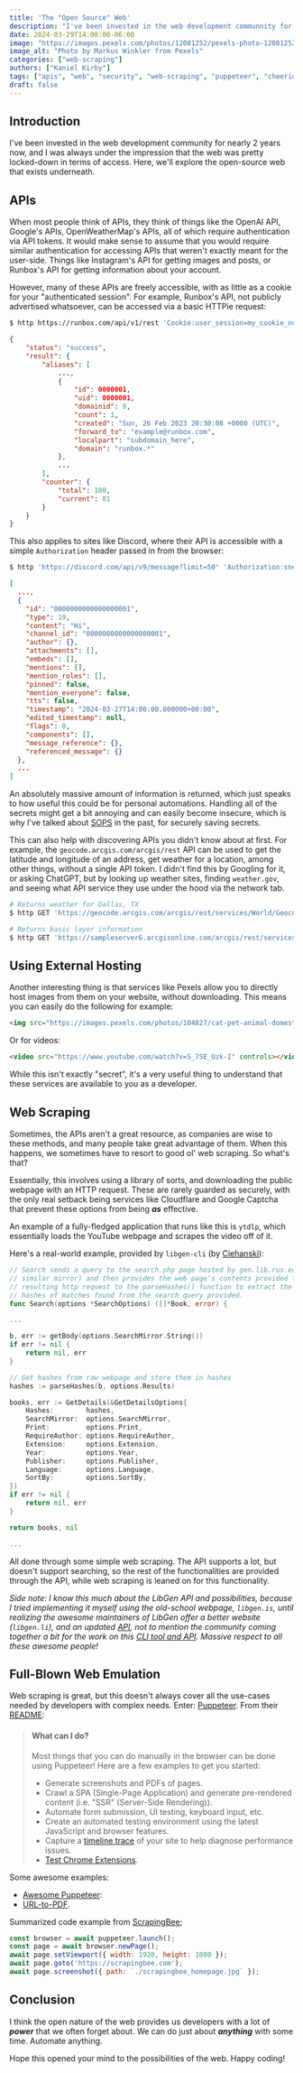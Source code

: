 ```yaml
---
title: 'The "Open Source" Web'
description: "I've been invested in the web development communnity for nearly 2 years now, and I was always under the impression that the web was pretty locked-down in terms of access. Here, we'll explore the open-source web that exists underneath."
date: 2024-03-29T14:00:00-06:00
image: "https://images.pexels.com/photos/12081252/pexels-photo-12081252.jpeg"
image_alt: "Photo by Markus Winkler from Pexels"
categories: ["web-scraping"]
authors: ["Kaniel Kirby"]
tags: ["apis", "web", "security", "web-scraping", "puppeteer", "cheerio", "javascript", "typescript"]
draft: false
---
```


## Introduction

I've been invested in the web development community for nearly 2 years now, and I was always under the impression that the web was pretty locked-down in terms of access. Here, we'll explore the open-source web that exists underneath.

## APIs

When most people think of APIs, they think of things like the OpenAI API, Google's APIs, OpenWeatherMap's APIs, all of which require authentication via API tokens. It would make sense to assume that you would require similar authentication for accessing APIs that weren't exactly meant for the user-side. Things like Instagram's API for getting images and posts, or Runbox's API for getting information about your account.

However, many of these APIs are freely accessible, with as little as a cookie for your "authenticated session". For example, Runbox's API, not publicly advertised whatsoever, can be accessed via a basic HTTPie request:

```bash
$ http https://runbox.com/api/v1/rest 'Cookie:user_session=my_cookie_not_yours!'
```

```json
{
    "status": "success",
    "result": {
        "aliases": [
            ...,
            {
                "id": 0000001,
                "uid": 0000001,
                "domainid": 0,
                "count": 1,
                "created": "Sun, 26 Feb 2023 20:30:08 +0000 (UTC)",
                "forward_to": "example@runbox.com",
                "localpart": "subdomain_here",
                "domain": "runbox.*"
            },
            ...
        ],
        "counter": {
            "total": 100,
            "current": 81
        }
    }
}
```

This also applies to sites like Discord, where their API is accessible with a simple `Authorization` header passed in from the browser:

```bash
$ http 'https://discord.com/api/v9/message?limit=50' 'Authorization:sneaky_token_here'
```

```json
[
  ...,
  {
    "id": "0000000000000000001",
    "type": 19,
    "content": "Hi",
    "channel_id": "0000000000000000001",
    "author": {},
    "attachments": [],
    "embeds": [],
    "mentions": [],
    "mention_roles": [],
    "pinned": false,
    "mention_everyone": false,
    "tts": false,
    "timestamp": "2024-03-27T14:00:00.000000+00:00",
    "edited_timestamp": null,
    "flags": 0,
    "components": [],
    "message_reference": {},
    "referenced_message": {}
  },
  ...
]
```

An absolutely massive amount of information is returned, which just speaks to how useful this could be for personal automations. Handling all of the secrets might get a bit annoying and can easily become insecure, which is why I've talked about [SOPS](/how-i-use-sops-nix-and-gopass) in the past, for securely saving secrets.

This can also help with discovering APIs you didn't know about at first. For example, the `geocode.arcgis.com/arcgis/rest` API can be used to get the latitude and longitude of an address, get weather for a location, among other things, without a single API token. I didn't find this by Googling for it, or asking ChatGPT, but by looking up weather sites, finding `weather.gov`, and seeing what API service they use under the hood via the network tab.

```bash
# Returns weather for Dallas, TX
$ http GET 'https://geocode.arcgis.com/arcgis/rest/services/World/GeocodeServer/find?text=Dallas,TX,USA&f=json'

# Returns basic layer information
$ http GET 'https://sampleserver6.arcgisonline.com/arcgis/rest/services/Census/MapServer/3?f=json'
```

## Using External Hosting

Another interesting thing is that services like Pexels allow you to directly host images from them on your website, without downloading. This means you can easily do the following for example:

```html
<img src="https://images.pexels.com/photos/104827/cat-pet-animal-domestic-104827.jpeg?auto=compress&cs=tinysrgb&w=1260&h=750&dpr=1" alt="Cat">
```

Or for videos:

```html
<video src="https://www.youtube.com/watch?v=S_7SE_Uzk-I" controls></video>
```

While this isn't exactly "secret", it's a very useful thing to understand that these services are available to you as a developer.

## Web Scraping

Sometimes, the APIs aren't a great resource, as companies are wise to these methods, and many people take great advantage of them. When this happens, we sometimes have to resort to good ol' web scraping. So what's that?

Essentially, this involves using a library of sorts, and downloading the public webpage with an HTTP request. These are rarely guarded as securely, with the only real setback being services like Cloudflare and Google Captcha that prevent these options from being ***as*** effective.

An example of a fully-fledged application that runs like this is `ytdlp`, which essentially loads the YouTube webpage and scrapes the video off of it.

Here's a real-world example, provided by `libgen-cli` (by [Ciehanski](https://github.com/ciehanski/libgen-cli)):

```go
// Search sends a query to the search.php page hosted by gen.lib.rus.ec(or any
// similar mirror) and then provides the web page's contents provided from the
// resulting http request to the parseHashes() function to extract the specific
// hashes of matches found from the search query provided.
func Search(options *SearchOptions) ([]*Book, error) {

...

b, err := getBody(options.SearchMirror.String())
if err != nil {
    return nil, err
}

// Get hashes from raw webpage and store them in hashes
hashes := parseHashes(b, options.Results)

books, err := GetDetails(&GetDetailsOptions{
    Hashes:        hashes,
    SearchMirror:  options.SearchMirror,
    Print:         options.Print,
    RequireAuthor: options.RequireAuthor,
    Extension:     options.Extension,
    Year:          options.Year,
    Publisher:     options.Publisher,
    Language:      options.Language,
    SortBy:        options.SortBy,
})
if err != nil {
    return nil, err
}

return books, nil

...
```

All done through some simple web scraping. The API supports a lot, but doesn't support searching, so the rest of the functionalities are provided through the API, while web scraping is leaned on for this functionality.

*Side note: I know this much about the LibGen API and possibilities, because I tried implementing it myself using the old-school webpage, `libgen.is`, until realizing the awesome maintainers of LibGen offer a better website (`libgen.li`), and an updated [API](https://libgen.li/json.php), not to mention the community coming together a bit for the work on this [CLI tool and API](https://github.com/ciehanski/libgen-cli). Massive respect to all these awesome people!*

## Full-Blown Web Emulation

Web scraping is great, but this doesn't always cover all the use-cases needed by developers with complex needs. Enter: [Puppeteer](https://github.com/puppeteer/puppeteer). From their [README](https://github.com/puppeteer/puppeteer/README.md):

<blockquote>
<h4>What can I do?</h4>

Most things that you can do manually in the browser can be done using Puppeteer!
Here are a few examples to get you started:

- Generate screenshots and PDFs of pages.
- Crawl a SPA (Single-Page Application) and generate pre-rendered content (i.e.
  "SSR" (Server-Side Rendering)).
- Automate form submission, UI testing, keyboard input, etc.
- Create an automated testing environment using the latest JavaScript and
  browser features.
- Capture a
  [timeline trace](https://developers.google.com/web/tools/chrome-devtools/evaluate-performance/reference)
  of your site to help diagnose performance issues.
- [Test Chrome Extensions](https://pptr.dev/guides/chrome-extensions).
</blockquote>

Some awesome examples:

- [Awesome Puppeteer](https://github.com/transitive-bullshit/awesome-puppeteer):
- [URL-to-PDF](https://github.com/alvarcarto/url-to-pdf-api).

Summarized code example from [ScrapingBee](https://www.scrapingbee.com/webscraping-questions/puppeteer/how-to-take-a-screenshot-with-puppeteer/);
```js
const browser = await puppeteer.launch();
const page = await browser.newPage();
await page.setViewport({ width: 1920, height: 1080 });
await page.goto('https://scrapingbee.com');
await page.screenshot({ path: `./scrapingbee_homepage.jpg` });
```

## Conclusion

I think the open nature of the web provides us developers with a lot of ***power*** that we often forget about. We can do just about ***anything*** with some time. Automate anything.

Hope this opened your mind to the possibilities of the web. Happy coding!

